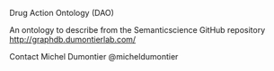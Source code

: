 Drug Action Ontology (DAO)

An ontology to describe from the Semanticscience GitHub repository http://graphdb.dumontierlab.com/

Contact
Michel Dumontier @micheldumontier
